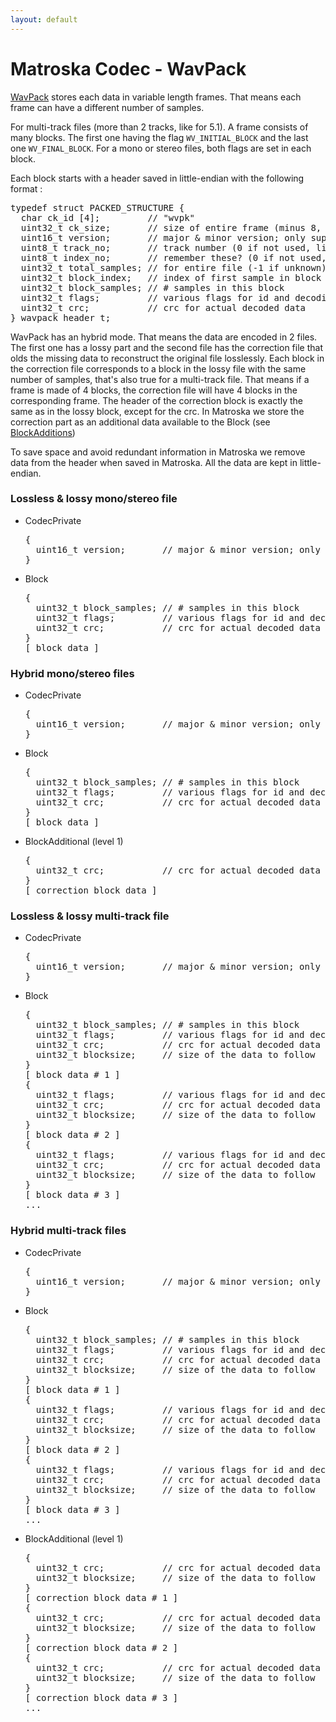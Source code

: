 ```yaml
---
layout: default
---
```


# Matroska Codec - WavPack

<a href="http://www.wavpack.com/">WavPack</a> stores each data in variable length frames. That means each frame can have a different number of samples.

For multi-track files (more than 2 tracks, like for 5.1). A frame consists of many blocks. The first one having the flag `WV_INITIAL_BLOCK` and the last one `WV_FINAL_BLOCK`. For a mono or stereo files, both flags are set in each block.

Each block starts with a header saved in little-endian with the following format :

<pre>
typedef struct PACKED_STRUCTURE {
  char ck_id [4];         // "wvpk"
  uint32_t ck_size;       // size of entire frame (minus 8, of course)
  uint16_t version;       // major &amp; minor version; only supported major version is 4; minor varies with the features used
  uint8_t track_no;       // track number (0 if not used, like now)
  uint8_t index_no;       // remember these? (0 if not used, like now)
  uint32_t total_samples; // for entire file (-1 if unknown)
  uint32_t block_index;   // index of first sample in block (to file begin)
  uint32_t block_samples; // # samples in this block
  uint32_t flags;         // various flags for id and decoding
  uint32_t crc;           // crc for actual decoded data
} wavpack_header_t;
</pre>


WavPack has an hybrid mode. That means the data are encoded in 2 files. The first one has a lossy part and the second file has the correction file that olds the missing data to reconstruct the original file losslessly. Each block in the correction file corresponds to a block in the lossy file with the same number of samples, that's also true for a multi-track file. That means if a frame is made of 4 blocks, the correction file will have 4 blocks in the corresponding frame. The header of the correction block is exactly the same as in the lossy block, except for the crc. In Matroska we store the correction part as an additional data available to the Block (see <a href="../index.html#BlockAdditions">BlockAdditions</a>)


To save space and avoid redundant information in Matroska we remove data from the header when saved in Matroska. All the data are kept in little-endian.

### Lossless &amp; lossy mono/stereo file

<ul><li> CodecPrivate
<pre>
{
  uint16_t version;       // major &amp; minor version; only supported major version is 4; minor varies with the features used
}
</pre></li>
<li> Block
<pre>
{
  uint32_t block_samples; // # samples in this block
  uint32_t flags;         // various flags for id and decoding
  uint32_t crc;           // crc for actual decoded data
}
[ block data ]
</pre></li>
</ul><h3>Hybrid mono/stereo files</h3>
<ul><li> CodecPrivate
<pre>
{
  uint16_t version;       // major &amp; minor version; only supported major version is 4; minor varies with the features used
}
</pre></li>
<li> Block
<pre>
{
  uint32_t block_samples; // # samples in this block
  uint32_t flags;         // various flags for id and decoding
  uint32_t crc;           // crc for actual decoded data
}
[ block data ]
</pre></li>
<li> BlockAdditional (level 1)
<pre>
{
  uint32_t crc;           // crc for actual decoded data
}
[ correction block data ]
</pre></li>
</ul><h3>Lossless &amp; lossy multi-track file</h3>
<ul><li> CodecPrivate
<pre>
{
  uint16_t version;       // major &amp; minor version; only supported major version is 4; minor varies with the features used
}
</pre></li>
<li> Block
<pre>
{
  uint32_t block_samples; // # samples in this block
  uint32_t flags;         // various flags for id and decoding
  uint32_t crc;           // crc for actual decoded data
  uint32_t blocksize;     // size of the data to follow
}
[ block data # 1 ]
{
  uint32_t flags;         // various flags for id and decoding
  uint32_t crc;           // crc for actual decoded data
  uint32_t blocksize;     // size of the data to follow
}
[ block data # 2 ]
{
  uint32_t flags;         // various flags for id and decoding
  uint32_t crc;           // crc for actual decoded data
  uint32_t blocksize;     // size of the data to follow
}
[ block data # 3 ]
...
</pre></li>
</ul>

### Hybrid multi-track files
<ul><li> CodecPrivate
<pre>
{
  uint16_t version;       // major &amp; minor version; only supported major version is 4; minor varies with the features used
}
</pre></li>
<li> Block
<pre>
{
  uint32_t block_samples; // # samples in this block
  uint32_t flags;         // various flags for id and decoding
  uint32_t crc;           // crc for actual decoded data
  uint32_t blocksize;     // size of the data to follow
}
[ block data # 1 ]
{
  uint32_t flags;         // various flags for id and decoding
  uint32_t crc;           // crc for actual decoded data
  uint32_t blocksize;     // size of the data to follow
}
[ block data # 2 ]
{
  uint32_t flags;         // various flags for id and decoding
  uint32_t crc;           // crc for actual decoded data
  uint32_t blocksize;     // size of the data to follow
}
[ block data # 3 ]
...
</pre></li>
<li> BlockAdditional (level 1)
<pre>
{
  uint32_t crc;           // crc for actual decoded data
  uint32_t blocksize;     // size of the data to follow
}
[ correction block data # 1 ]
{
  uint32_t crc;           // crc for actual decoded data
  uint32_t blocksize;     // size of the data to follow
}
[ correction block data # 2 ]
{
  uint32_t crc;           // crc for actual decoded data
  uint32_t blocksize;     // size of the data to follow
}
[ correction block data # 3 ]
...
</pre></li>
</ul>

